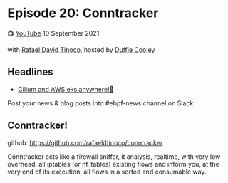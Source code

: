 # Episode 20: Conntracker

📺 [YouTube](https://youtu.be/t3vCRN9spWo)
10 September 2021

with [Rafael David Tinoco](https://twitter.com/rafaeldtinoco), hosted by [Duffie Cooley](https://twitter.com/mauilion)

## Headlines

* [Cilium and AWS eks anywhere!:tada:](https://isovalent.com/blog/post/2021-09-aws-eks-anywhere-chooses-cilium)

Post your news & blog posts into #ebpf-news channel on Slack


## Conntracker!

github: https://github.com/rafaeldtinoco/conntracker

Conntracker acts like a firewall sniffer, it analysis, realtime, with very low overhead, all iptables (or nf_tables) existing flows and inform you, at the very end of its execution, all flows in a sorted and consumable way.
